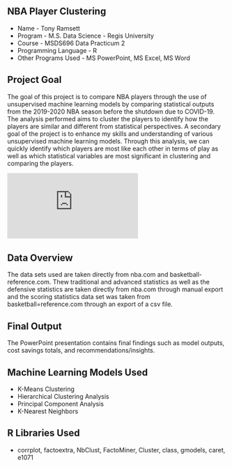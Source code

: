 ## NBA Player Clustering

* Name - Tony Ramsett
* Program - M.S. Data Science - Regis University
* Course - MSDS696 Data Practicum 2
* Programming Language - R
* Other Programs Used - MS PowerPoint, MS Excel, MS Word

## Project Goal
The goal of this project is to compare NBA players through the use of unsupervised machine learning models by comparing statistical outputs from the 2019-2020 NBA season before the shutdown due to COVID-19. The analysis performed aims to cluster the players to identify how the players are similar and different from statistical perspectives. A secondary goal of the project is to enhance my skills and understanding of various unsupervised machine learning models. Through this analysis, we can quickly identify which players are most like each other in terms of play as well as which statistical variables are most significant in clustering and comparing the players.

![foxdemo](https://github.com/ramsetta/NBAPlayerClustering/blob/master/Overall%20Stats%20K-means%20Cluster%20Plot.pdf)

## Data Overview
The data sets used are taken directly from nba.com and basketball-reference.com. Thew traditional and advanced statistics as well as the defensive statistics are taken directly from nba.com through manual export and the scoring statistics data set was taken from basketball=reference.com through an export of a csv file.

## Final Output
The PowerPoint presentation contains final findings such as model outputs, cost savings totals, and recommendations/insights.

## Machine Learning Models Used
* K-Means Clustering
* Hierarchical Clustering Analysis
* Principal Component Analysis
* K-Nearest Neighbors

## R Libraries Used
* corrplot, factoextra, NbClust, FactoMiner, Cluster, class, gmodels, caret, e1071
